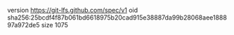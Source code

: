 version https://git-lfs.github.com/spec/v1
oid sha256:25bcdf4f87b061bd6618975b20cad915e38887da99b28068aee188897a972de5
size 1075
